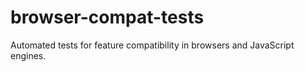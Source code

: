 # browser-compat-tests
Automated tests for feature compatibility in browsers and JavaScript engines.
